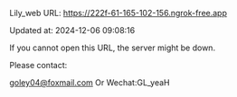 Lily_web URL: https://222f-61-165-102-156.ngrok-free.app

Updated at: 2024-12-06 09:08:16

If you cannot open this URL, the server might be down.

Please contact: 

goley04@foxmail.com Or Wechat:GL_yeaH